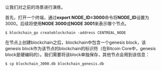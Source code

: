 让我们对之前的场景进行演练。

首先，打开一个终端，通过**export NODE\_ID=3000**命令将**NODE\_ID**设置为3000。后续将使用**NODE 3000**或**NODE 3001**来表示哪个节点。

```
$ blockchain_go createblockchain -address CENTREAL_NODE
```

在节点上创建blockchain之后，blockchain中包含一个genesis block，该genesis block作为该节点的blockchain的标识符（在Bitcoin Core中，genesis block是硬编码的）。我们需要将该block单独保存，其他节点会用到该信息：

```
$ cp blockchain_3000.db blockchain_genesis.db
```



